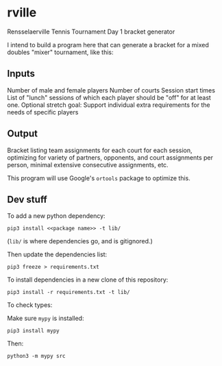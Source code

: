 # rville
Rensselaerville Tennis Tournament Day 1 bracket generator

I intend to build a program here that can generate a bracket for a mixed doubles "mixer" tournament, like this:

## Inputs

Number of male and female players
Number of courts
Session start times
List of "lunch" sessions of which each player should be "off" for at least one.
Optional stretch goal: Support individual extra requirements for the needs of specific players

## Output

Bracket listing team assignments for each court for each session, optimizing for variety of partners, opponents, and court assignments per person, minimal extensive consecutive assignments, etc.

This program will use Google's `ortools` package to optimize this.

## Dev stuff

To add a new python dependency:

`pip3 install <<package name>> -t lib/`

(`lib/` is where dependencies go, and is gitignored.)

Then update the dependencies list:

`pip3 freeze > requirements.txt`

To install dependencies in a new clone of this repository:

`pip3 install -r requirements.txt -t lib/`

To check types:

Make sure `mypy` is installed:

`pip3 install mypy`

Then:

`python3 -m mypy src`
